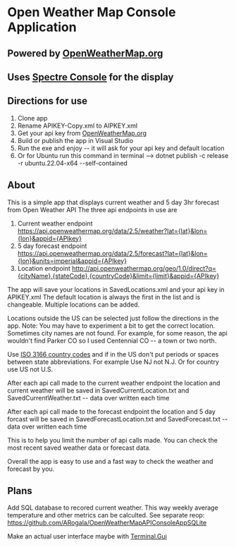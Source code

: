 # Open Weather Map Console Application

## Powered by [OpenWeatherMap.org](https://openweathermap.org/)
## Uses [Spectre Console](https://github.com/spectreconsole/spectre.console) for the display

## Directions for use

1. Clone app
2. Rename APIKEY-Copy.xml to AIPKEY.xml
3. Get your api key from [OpenWeatherMap.org](https://openweathermap.org/)
3. Build or publish the app in Visual Studio
4. Run the exe and enjoy -- it will ask for your api key and default location
5. Or for Ubuntu run this command in terminal --> dotnet publish -c release -r ubuntu.22.04-x64 --self-contained

## About
This is a simple app that displays current weather and 5 day 3hr forecast from Open Weather API
The three api endpoints in use are 

1. Current weather endpoint https://api.openweathermap.org/data/2.5/weather?lat={lat}&lon={lon}&appid={APIkey}
2. 5 day forecast endpoint https://api.openweathermap.org/data/2.5/forecast?lat={lat}&lon={lon}&units=imperial&appid={APIkey}
3. Location endpoint http://api.openweathermap.org/geo/1.0/direct?q={cityName},{stateCode},{countryCode}&limit={limit}&appid={APIkey}

The app will save your locations in SavedLocations.xml and your api key in APIKEY.xml
The default location is always the first in the list and is changeable.
Multiple locations can be added. 

Locations outside the US can be selected just follow the directions in the app.
Note: You may have to experiment a bit to get the correct location. Sometimes city names are not found.
For example, for some reason, the api wouldn't find Parker CO so I used Centennial CO -- a town or two north. 

Use [ISO 3166 country codes](https://en.wikipedia.org/wiki/List_of_ISO_3166_country_codes) and if in the US don't put periods or spaces between 
state abbreviations. For example Use NJ not N.J. Or for country use US not U.S. 

After each api call made to the current weather endpoint the location and current weather will be saved
in SavedCurrentLocation.txt and SavedCurrentWeather.txt -- data over written each time

After each api call made to the forecast endpoint the location and 5 day forcast will be saved 
in SavedForecastLocation.txt and SavedForecast.txt -- data over written each time

This is to help you limit the number of api calls made. You can check the most recent saved weather data or forecast data.

Overall the app is easy to use and a fast way to check the weather and forecast by you.

## Plans
Add SQL database to recored current weather. This way weekly average temperature and other metrics can be calculted.
See separate reop: https://github.com/ARogala/OpenWeatherMapAPIConsoleAppSQLite 

Make an actual user interface maybe with [Terminal.Gui](https://github.com/gui-cs/Terminal.Gui)


